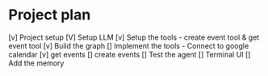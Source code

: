 # Project plan

[v] Project setup
[V] Setup LLM
[v] Setup the tools - create event tool & get event tool
[v] Build the graph
[] Implement the tools - Connect to google calendar
    [v] get events
    [] create events
[] Test the agent
[] Terminal UI
[] Add the memory

